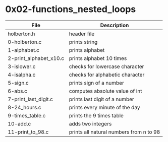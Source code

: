 # 0x02-functions_nested_loops

File | Description
--- | ---
holberton.h | header file
0-holberton.c | prints string
1-alphabet.c | prints alphabet
2-print_alphabet_x10.c | prints alphabet 10 times
3-islower.c | checks for lowercase character
4-isalpha.c | checks for alphabetic character
5-sign.c | prints sign of a number
6-abs.c | computes absolute value of int
7-print_last_digit.c | prints last digit of a number
8-24_hours.c | prints every minute of the day
9-times_table.c | prints the 9 times table
10-add.c | adds two integers
11-print_to_98.c | prints all natural numbers from n to 98
